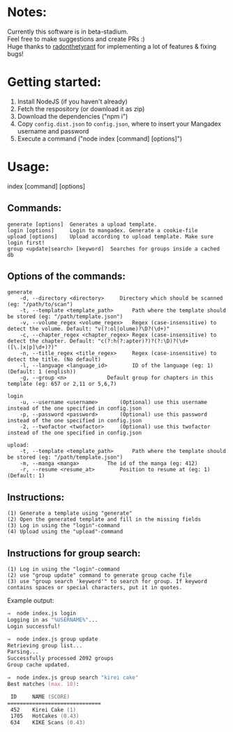 # Notes:
Currently this software is in beta-stadium.  
Feel free to make suggestions and create PRs :)  
Huge thanks to [radonthetyrant](https://github.com/radonthetyrant) for implementing a lot of features & fixing bugs!

# Getting started:
1. Install NodeJS (if you haven't already)
2. Fetch the respository (or download it as zip)
3. Download the dependencies ("npm i")
4. Copy `config.dist.json` to `config.json`, where to insert your Mangadex username and password
5. Execute a command ("node index [command] [options]")


# Usage:

  index [command] [options]

## Commands:

    generate [options]  Generates a upload template.
    login [options]     Login to mangadex. Generate a cookie-file
    upload [options]    Upload according to upload template. Make sure login first!
	group <update|search> [keyword]  Searches for groups inside a cached db

## Options of the commands:

	generate
		-d, --directory <directory>		Directory which should be scanned (eg: "/path/to/scan")
		-t, --template <template_path>		Path where the template should be stored (eg: "/path/template.json")
		-v, --volume_regex <volume_regex>	Regex (case-insensitive) to detect the volume. Default: "v(?:ol|olume)?\D?(\d+)"
		-c, --chapter_regex <chapter_regex>	Regex (case-insensitive) to detect the chapter. Default: "c(?:h(?:apter)?)?(?:\D)?(\d+([\.|x|p]\d+)?)"
		-n, --title_regex <title_regex>		Regex (case-insensitive) to detect the title. (No default)
		-l, --language <language_id>		ID of the language (eg: 1) (Default: 1 (english))
		-g, --group <n>				Default group for chapters in this template (eg: 657 or 2,11 or 5,6,7)

	login
		-u, --username <username>		(Optional) use this username instead of the one specified in config.json
		-p, --password <password>		(Optional) use this password instead of the one specified in config.json
		-2, --twofactor <twofactor>		(Optional) use this twofactor instead of the one specified in config.json

	upload:
		-t, --template <template_path>		Path where the template should be stored (eg: "/path/template.json")
		-m, --manga <manga>			The id of the manga (eg: 412)
		-r, --resume <resume_at>		Position to resume at (eg: 1) (Default: 1)

## Instructions:

	(1) Generate a template using "generate"
	(2) Open the generated template and fill in the missing fields
	(3) Log in using the "login"-command
	(4) Upload using the "upload"-command

## Instructions for group search:

	(1) Log in using the "login"-command
	(2) use "group update" command to generate group cache file
	(3) use "group search 'keyword'" to search for group. If keyword contains spaces or special characters, put it in quotes.

Example output:
```zsh
⇒  node index.js login
Logging in as "%USERNAME%"...
Login successful!

⇒  node index.js group update
Retrieving group list...
Parsing...
Successfully processed 2092 groups
Group cache updated.

⇒  node index.js group search "kirei cake"
Best matches (max. 10):

 ID     NAME (SCORE)
==============================
 452    Kirei Cake (1)
 1705   HotCakes (0.43)
 634    KIKE Scans (0.43)
```
